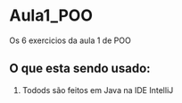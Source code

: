 # Aula1_POO
Os 6 exercicios da aula 1 de POO

## O que esta sendo usado:
1. Todods são feitos em Java na IDE IntelliJ
